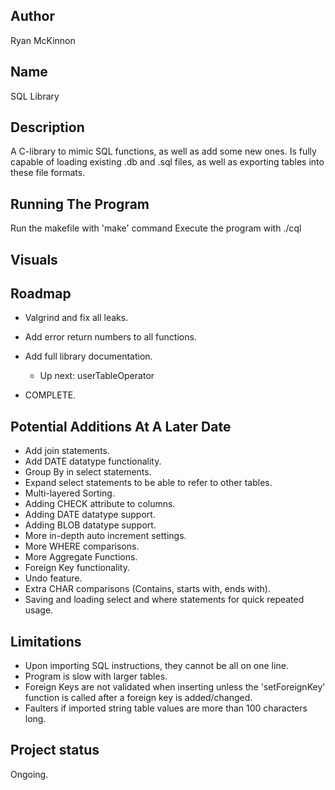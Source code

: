 ## Author
Ryan McKinnon

## Name
SQL Library

## Description
A C-library to mimic SQL functions, as well as add some new ones. Is fully capable of loading existing .db and .sql files, as well as exporting tables into these file formats.

## Running The Program
Run the makefile with 'make' command
Execute the program with ./cql

## Visuals

## Roadmap
- Valgrind and fix all leaks.
- Add error return numbers to all functions.
- Add full library documentation.
    - Up next: userTableOperator

- COMPLETE.

## Potential Additions At A Later Date
- Add join statements.
- Add DATE datatype functionality.
- Group By in select statements.
- Expand select statements to be able to refer to other tables.
- Multi-layered Sorting.
- Adding CHECK attribute to columns.
- Adding DATE datatype support.
- Adding BLOB datatype support.
- More in-depth auto increment settings.
- More WHERE comparisons.
- More Aggregate Functions.
- Foreign Key functionality.
- Undo feature.
- Extra CHAR comparisons (Contains, starts with, ends with).
- Saving and loading select and where statements for quick repeated usage.

## Limitations
- Upon importing SQL instructions, they cannot be all on one line.
- Program is slow with larger tables.
- Foreign Keys are not validated when inserting unless the 'setForeignKey' function is called after a foreign key is added/changed.
- Faulters if imported string table values are more than 100 characters long.

## Project status
Ongoing.
